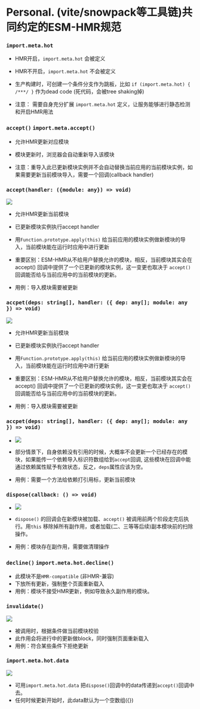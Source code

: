 # Personal. (vite/snowpack等工具链)共同约定的ESM-HMR规范

### `import.meta.hot`

- HMR开启，`import.meta.hot` 会被定义  

- HMR不开启，`import.meta.hot` 不会被定义  

- 生产构建时，可创建一个条件分支作为跳板，比如 `if (import.meta.hot) { /***/ }` 作为dead code (死代码，会被tree shaking掉)  

- 注意： 需要自身充分扩展 `import.meta.hot` 定义，让服务能够进行静态检测和开启HMR用法  

### `accept()` `import.meta.accept()`

- 允许HMR更新对应模块  

- 模块更新时，浏览器会自动重新导入该模块  

- 注意：重导入此已更新模块实例并不会自动替换当前应用的当前模块实例，如果需要更新当前模块导入，需要一个回调(callback handler)  

### `accept(handler: ({module: any}) => void)`

![](/Users/buxiongyu/Desktop/私人文件/weekly_notes/image/accept().png)

- 允许HMR更新当前模块
- 已更新模块实例执行accept handler
- 用`Function.prototype.apply(this)` 给当前应用的模块实例做新模块的导入，当前模块能在运行时应用中进行更新

- 重要区别：ESM-HMR从不给用户替换允许的模块，相反，当前模块其实会在accept() 回调中提供了一个已更新的模块实例，这一变更也取决于 `accept()` 回调能否给与当前应用中的当前模块的更新。

- 用例：导入模块需要被更新

### `accpet(deps: string[], handler: ({ dep: any[]; module: any }) => void)`

![](/Users/buxiongyu/Desktop/私人文件/weekly_notes/image/accept(handler).png)

- 允许HMR更新当前模块

- 已更新模块实例执行accept handler

- 用`Function.prototype.apply(this)` 给当前应用的模块实例做新模块的导入，当前模块能在运行时应用中进行更新

- 重要区别：ESM-HMR从不给用户替换允许的模块，相反，当前模块其实会在accept() 回调中提供了一个已更新的模块实例，这一变更也取决于 `accept()` 回调能否给与当前应用中的当前模块的更新。

- 用例：导入模块需要被更新

### `accpet(deps: string[], handler: ({ dep: any[]; module: any }) => void)`

- ![](/Users/buxiongyu/Desktop/私人文件/weekly_notes/image/accept(deps,%20handler).png)

- 部分情景下，自身依赖没有引用的时候，大概率不会更新一个已经存在的模块，如果能传一个依赖导入标识符数组给到`accept`回调, 这些模块在回调中能通过依赖属性赋予有效状态，反之，`deps`属性应该为空。
- 用例：需要一个方法给依赖打引用标，更新当前模块

### `dispose(callback: () => void)`

- ![](/Users/buxiongyu/Desktop/私人文件/weekly_notes/image/dispose.png)

- `dispose()` 的回调会在新模块被加载、`accept()` 被调用前两个阶段走完后执行。用`this` 移除掉所有副作用，或者加载(二、三等等后续)副本模块前的扫除操作。

- 用例：模块存在副作用，需要做清理操作

### `decline()` `import.meta.hot.decline()`

- 此模块不是`HMR-compatible` (非HMR-兼容)
- 下放所有更新，强制整个页面重新载入
- 用例：模块不接受HMR更新，例如导致永久副作用的模块。

### `invalidate()`

![](/Users/buxiongyu/Desktop/私人文件/weekly_notes/image/invalidate.png)

- 被调用时，根据条件做当前模块校验
- 此作用会将进行中的更新做block，同时强制页面重新载入
- 用例：符合某些条件下拒绝更新

### `import.meta.hot.data`

![](/Users/buxiongyu/Desktop/私人文件/weekly_notes/image/hot_data.png)

- 可用`import.meta.hot.data` 把`dispose()`回调中的data传递到`accept()`回调中去。
- 任何时候更新开始时，此data默认为一个空数组({})
